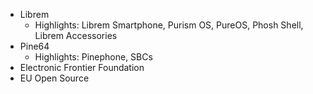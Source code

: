 - Librem
	- Highlights: Librem Smartphone, Purism OS, PureOS, Phosh Shell, Librem Accessories
- Pine64
	- Highlights: Pinephone, SBCs
- Electronic Frontier Foundation
- EU Open Source